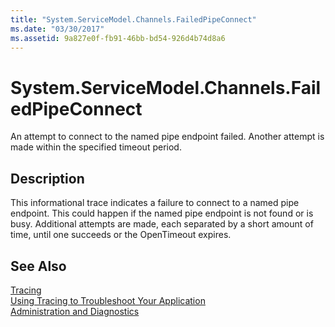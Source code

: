 ```yaml
---
title: "System.ServiceModel.Channels.FailedPipeConnect"
ms.date: "03/30/2017"
ms.assetid: 9a827e0f-fb91-46bb-bd54-926d4b74d8a6
---
```

# System.ServiceModel.Channels.FailedPipeConnect
An attempt to connect to the named pipe endpoint failed. Another attempt is made within the specified timeout period.  
  
## Description  
 This informational trace indicates a failure to connect to a named pipe endpoint. This could happen if the named pipe endpoint is not found or is busy. Additional attempts are made, each separated by a short amount of time, until one succeeds or the OpenTimeout expires.  
  
## See Also  
 [Tracing](../../../../../docs/framework/wcf/diagnostics/tracing/index.md)  
 [Using Tracing to Troubleshoot Your Application](../../../../../docs/framework/wcf/diagnostics/tracing/using-tracing-to-troubleshoot-your-application.md)  
 [Administration and Diagnostics](../../../../../docs/framework/wcf/diagnostics/index.md)
